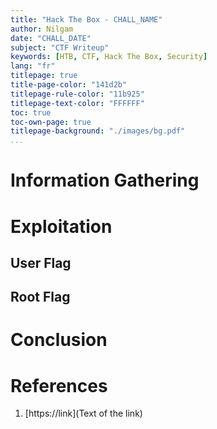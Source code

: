 ```yaml
---
title: "Hack The Box - CHALL_NAME"
author: Nilgam
date: "CHALL_DATE"
subject: "CTF Writeup"
keywords: [HTB, CTF, Hack The Box, Security]
lang: "fr"
titlepage: true
title-page-color: "141d2b"
titlepage-rule-color: "11b925"
titlepage-text-color: "FFFFFF"
toc: true
toc-own-page: true
titlepage-background: "./images/bg.pdf"
...
```


# Information Gathering


# Exploitation  


## User Flag


## Root Flag


# Conclusion


# References

1. [https://link](Text of the link)